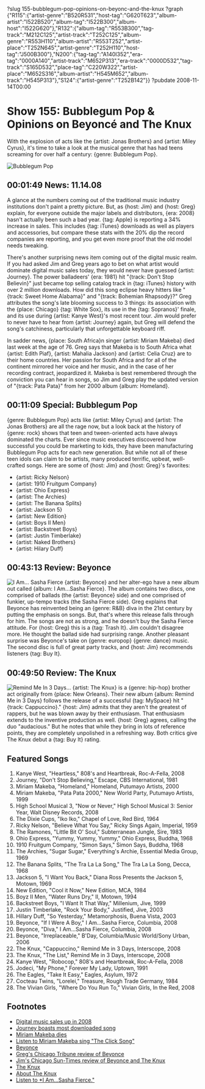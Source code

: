 ?slug 155-bubblegum-pop-opinions-on-beyonc-and-the-knux
?graph {"R115":{"artist-genre":"B520R531","host-tag":"G620T623","album-artist":"I522B520","album-tag":"I522B300","album-host":"I522G620"},"R132":{"album-tag":"R553B300","tag-track":"M212C125","artist-track":"T252C125","album-genre":"R553H110","album-artist":"R553T252","artist-place":"T252N645","artist-genre":"T252H110","host-tag":"J500B300"},"N200":{"tag-tag":"A140I352","era-tag":"0000A140","artist-track":"M652P313","era-track":"0000D532","tag-track":"S165D532","place-tag":"C220W322","artist-place":"M652S316","album-artist":"H545M652","album-track":"H545P313"},"S124":{"artist-genre":"T252B142"}}
?pubdate 2008-11-14T00:00

# Show 155: Bubblegum Pop & Opinions on Beyoncé and The Knux
With the explosion of acts like the {artist: Jonas Brothers} and {artist: Miley Cyrus}, it's time to take a look at the musical genre that has had teens screaming for over half a century: {genre: Bubblegum Pop}.

![Bubblegum Pop](http://static.soundopinions.org/images/2008/dubble-bubble.jpg)

## 00:01:49 News: 11.14.08
A glance at the numbers coming out of the traditional music industry institutions don't paint a pretty picture. But, as {host: Jim} and {host: Greg} explain, for everyone outside the major labels and distributors, {era: 2008} hasn't actually been such a bad year. {tag: Apple} is reporting a 34% increase in sales. This includes {tag: iTunes} downloads as well as players and accessories, but compare these stats with the 20% dip the record companies are reporting, and you get even more proof that the old model needs tweaking.

There's another surprising news item coming out of the digital music realm. If you had asked Jim and Greg years ago to bet on what artist would dominate digital music sales today, they would never have guessed {artist: Journey}. The power balladeers' {era: 1981} hit "{track: Don't Stop Believin}" just became top selling catalog track in {tag: iTunes} history with over 2 million downloads. How did this song eclipse heavy hitters like "{track: Sweet Home Alabama}" and "{track: Bohemian Rhapsody}?" Greg attributes the song's late blooming success to 3 things: its association with the {place: Chicago} {tag: White Sox}, its use in the {tag: Sopranos}' finale, and its use during {artist: Kanye West}'s most recent tour. Jim would prefer to never have to hear from {artist: Journey} again, but Greg will defend the song's catchiness, particularly that unforgettable keyboard riff.

In sadder news, {place: South Africa}n singer {artist: Miriam Makeba} died last week at the age of 76. Greg says that Makeba is to South Africa what {artist: Edith Piaf}, {artist: Mahalia Jackson} and {artist: Celia Cruz} are to their home countries. Her passion for South Africa and for all of the continent mirrored her voice and her music, and in the case of her recording contract, jeopardized it. Makeba is best remembered through the conviction you can hear in songs, so Jim and Greg play the updated version of "{track: Pata Pata}" from her 2000 album {album: Homeland}.

## 00:11:09 Special: Bubblegum Pop
{genre: Bubblegum Pop} acts like {artist: Miley Cyrus} and {artist: The Jonas Brothers} are all the rage now, but a look back at the history of {genre: rock} shows that teen and tween-oriented acts have always dominated the charts. Ever since music executives discovered how successful you could be marketing to kids, they have been manufacturing Bubblegum Pop acts for each new generation. But while not all of these teen idols can claim to be artists, many produced terrific, upbeat, well-crafted songs. Here are some of {host: Jim} and {host: Greg}'s favorites:

- {artist: Ricky Nelson}
- {artist: 1910 Fruitgum Company}
- {artist: Ohio Express}
- {artist: The Archies}
- {artist: The Banana Splits}
- {artist: Jackson 5}
- {artist: New Edition}
- {artist: Boys II Men}
- {artist: Backstreet Boys}
- {artist: Justin Timberlake}
- {artist: Naked Brothers}
- {artist: Hilary Duff}

## 00:43:13 Review: Beyonce
![I Am... Sasha Fierce](http://is4.mzstatic.com/image/thumb/Music/v4/1b/93/48/1b9348ed-c859-5ac0-c040-b54d0ec5bc50/source/600x600bb.jpg "1419227/296016891")
{artist: Beyonce} and her alter-ego have a new album out called {album: I Am...Sasha Fierce}. The album contains two discs, one comprised of ballads (the {artist: Beyonce} side) and one comprised of funkier, up-tempo tracks (the Sasha Fierce side). Greg explains that Beyonce has reinvented being an {genre: R&B} diva in the 21st century by putting the emphasis on songs. But, that's where this release falls through for him. The songs are not as strong, and he doesn't buy the Sasha Fierce attitude. For {host: Greg} this is a {tag: Trash It}. Jim couldn't disagree more. He thought the ballad side had surprising range. Another pleasant surprise was Beyonce's take on {genre: europop} {genre: dance} music. The second disc is full of great party tracks, and {host: Jim} recommends listeners {tag: Buy It}.

## 00:49:50 Review: The Knux
![Remind Me In 3 Days...](http://is5.mzstatic.com/image/thumb/Music/v4/4b/44/1d/4b441d2b-7e77-ad01-d663-093d5fc206fc/source/600x600bb.jpg "273888423/293996308")
{artist: The Knux} is a {genre: hip-hop} brother act originally from {place: New Orleans}. Their new album {album: Remind Me in 3 Days} follows the release of a successful {tag: MySpace} hit "{track: Cappuccino}." {host: Jim} admits that they aren't the greatest of rappers, but he was blown away by their enthusiasm. That enthusiasm extends to the inventive production as well. {host: Greg} agrees, calling the duo "audacious." But he notes that while they bring in lots of reference points, they are completely unpolished in a refreshing way. Both critics give The Knux debut a {tag: Buy It} rating.

## Featured Songs
1. Kanye West, "Heartless," 808's and Heartbreak, Roc-A-Fella, 2008
2. Journey, "Don't Stop Believing," Escape, CBS International, 1981
3. Miriam Makeba, "Homeland," Homeland, Putumayo Artists, 2000
4. Miriam Makeba, "Pata Pata 2000," New World Party, Putumayo Artists, 1999
5. High School Musical 3, "Now or Never," High School Musical 3: Senior Year, Walt Disney Records, 2008
6. The Dixie Cups, "Iko Iko," Chapel of Love, Red Bird, 1964
7. Ricky Nelson, "Believe What You Say," Ricky Sings Again, Imperial, 1959
8. The Ramones, "Little Bit O' Soul," Subterranean Jungle, Sire, 1983
9. Ohio Express, "Yummy, Yummy, Yummy," Ohio Express, Buddha, 1968
10. 1910 Fruitgum Company, "Simon Says," Simon Says, Buddha, 1968
11. The Archies, "Sugar Sugar," Everything's Archie, Essential Media Group, 1969
12. The Banana Splits, "The Tra La La Song," The Tra La La Song, Decca, 1968
13. Jackson 5, "I Want You Back," Diana Ross Presents the Jackson 5, Motown, 1969
14. New Edition, "Cool it Now," New Edition, MCA, 1984
15. Boyz II Men, "Water Runs Dry," II, Motown, 1994
16. Backstreet Boys, "I Want It That Way," Millenium, Jive, 1999
17. Justin Timberlake, "Rock Your Body," Justified, Jive, 2003
18. Hillary Duff, "So Yesterday," Metamorphosis, Buena Vista, 2003
19. Beyonce, "If I Were A Boy," I Am...Sasha Fierce, Columbia, 2008
20. Beyonce, "Diva," I Am...Sasha Fierce, Columbia, 2008
21. Beyonce, "Irreplaceable," B'Day, Columbia/Music World/Sony Urban, 2006
22. The Knux, "Cappuccino," Remind Me in 3 Days, Interscope, 2008
23. The Knux, "The List," Remind Me in 3 Days, Interscope, 2008
24. Kanye West, "Robocop," 808's and Heartbreak, Roc-A-Fella, 2008
25. Jodeci, "My Phone," Forever My Lady, Uptown, 1991
26. The Eagles, "Take It Easy," Eagles, Asylum, 1972
27. Cocteau Twins, "Lorelei," Treasure, Rough Trade Germany, 1984
28. The Vivian Girls, "Where Do You Run To," Vivian Girls, In the Red, 2008

## Footnotes
- [Digital music sales up in 2008](http://www.nytimes.com/2009/01/01/arts/music/01indu.html)
- [Journey boasts most downloaded song](http://www.theguardian.com/music/2008/nov/11/journey-itunes-download)
- [Miriam Makeba dies](http://www.nytimes.com/2008/11/11/world/africa/11makeba.html?pagewanted=all)
- [Listen to Miriam Makeba sing "The Click Song"](https://www.youtube.com/watch?v=Qg4Fp-A7IRw)
- [Beyonce](http://www.beyonce.com/)
- [Greg's Chicago Tribune review of Beyonce](http://articles.chicagotribune.com/2008-11-16/news/0811140321_1_disc-fierce-previous-album)
- [Jim's Chicago Sun-Times review of Beyonce and The Knux](http://www.jimdero.com/News2008/SpinControlNov.16.htm)
- [The Knux](https://soundcloud.com/the-knux)
- [About The Knux](http://en.wikipedia.org/wiki/The_Knux)
- [Listen to *I Am...Sasha Fierce."](http://www.last.fm/music/Beyonc%C3%A9/I+Am...Sasha+Fierce)
